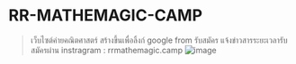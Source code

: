 # RR-MATHEMAGIC-CAMP
> เว็บไซต์ค่ายคณิตศาสตร์ สร้างขึ้นเพื่อลิ้งก์ google from รับสมัคร แจ้งข่าวสารระยะเวลารับสมัครผ่าน instragram  : rrmathemagic.camp
![image](https://i.ibb.co/X7CWyGD/rr.png)

